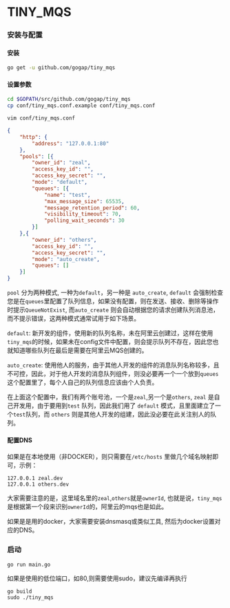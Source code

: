 TINY_MQS
========

### 安装与配置

#### 安装
```bash
go get -u github.com/gogap/tiny_mqs
```

#### 设置参数
```bash
cd $GOPATH/src/github.com/gogap/tiny_mqs
cp conf/tiny_mqs.conf.example conf/tiny_mqs.conf
```

```bash
vim conf/tiny_mqs.conf
```

```json
{
    "http": {
        "address": "127.0.0.1:80"
    },
    "pools": [{
        "owner_id": "zeal",
        "access_key_id": "",
        "access_key_secret": "",
        "mode": "default",
        "queues": [{
            "name": "test",
            "max_message_size": 65535,
            "message_retention_period": 60,
            "visibility_timeout": 70,
            "polling_wait_seconds": 30
        }]
    },{
        "owner_id": "others",
        "access_key_id": "",
        "access_key_secret": "",
        "mode": "auto_create",
        "queues": []
    }]
}
```

`pool` 分为两种模式, 一种为`default`，另一种是 `auto_create`, `default` 会强制检查您是在`queues`里配置了队列信息，如果没有配置，则在发送、接收、删除等操作时提示`QueueNotExist`, 而`auto_create` 则会自动根据您的请求创建队列消息池，而不提示错误，这两种模式通常试用于如下场景。

`default`:
新开发的组件，使用新的队列名称，未在阿里云创建过，这样在使用`tiny_mqs`的时候，如果未在config文件中配置，则会提示队列不存在，因此您也就知道哪些队列在最后是需要在阿里云MQS创建的。

`auto_create`:
使用他人的服务，由于其他人开发的组件的消息队列名称较多，且不可控，因此，对于他人开发的消息队列组件，则没必要再一个一个放到`queues` 这个配置里了，每个人自己的队列信息应该由个人负责。

在上面这个配置中，我们有两个账号池，一个是`zeal`,另一个是`others`, `zeal` 是自己开发用，由于要用到`test` 队列，因此我们用了 `default` 模式，且里面建立了一个`test`队列，而 `others` 则是其他人开发的组建，因此没必要在此关注别人的队列。


#### 配置DNS

如果是在本地使用（非DOCKER），则只需要在`/etc/hosts` 里做几个域名映射即可，示例：

```
127.0.0.1 zeal.dev
127.0.0.1 others.dev
```

大家需要注意的是，这里域名里的`zeal`,`others`就是`ownerId`, 也就是说，`tiny_mqs` 是根据第一个段来识别`ownerId`的，阿里云的mqs也是如此。

如果是是用的docker，大家需要安装dnsmasq或类似工具, 然后为docker设置对应的DNS。


### 启动

```
go run main.go
```

如果是使用的低位端口，如80,则需要使用sudo，建议先编译再执行

```
go build
sudo ./tiny_mqs
```